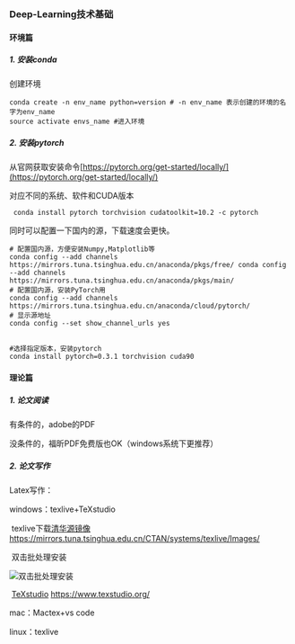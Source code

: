 ### Deep-Learning技术基础

#### 环境篇

##### 1. 安装conda

创建环境

```shell
conda create -n env_name python=version # -n env_name 表示创建的环境的名字为env_name 
source activate envs_name #进入环境
```

##### 2. 安装pytorch

从官网获取安装命令[https://pytorch.org/get-started/locally/](https://pytorch.org/get-started/locally/)

对应不同的系统、软件和CUDA版本

` conda install pytorch torchvision cudatoolkit=10.2 -c pytorch`

同时可以配置一下国内的源，下载速度会更快。

``` shell
# 配置国内源，方便安装Numpy,Matplotlib等
conda config --add channels https://mirrors.tuna.tsinghua.edu.cn/anaconda/pkgs/free/ conda config --add channels https://mirrors.tuna.tsinghua.edu.cn/anaconda/pkgs/main/
# 配置国内源，安装PyTorch用
conda config --add channels https://mirrors.tuna.tsinghua.edu.cn/anaconda/cloud/pytorch/ 
# 显示源地址
conda config --set show_channel_urls yes


#选择指定版本，安装pytorch
conda install pytorch=0.3.1 torchvision cuda90
```



#### 理论篇

##### 1. 论文阅读

有条件的，adobe的PDF

没条件的，福昕PDF免费版也OK（windows系统下更推荐）

##### 2. 论文写作

Latex写作：

windows：texlive+TeXstudio

​	texlive下载[清华源镜像](https://mirrors.tuna.tsinghua.edu.cn/CTAN/systems/texlive/Images/) https://mirrors.tuna.tsinghua.edu.cn/CTAN/systems/texlive/Images/

​	双击批处理安装

![双击批处理安装](/Users/guoren/Documents/深度地学习/texlive-install.png)

​	[TeXstudio](https://www.texstudio.org/) https://www.texstudio.org/

mac：Mactex+vs code

linux：texlive







